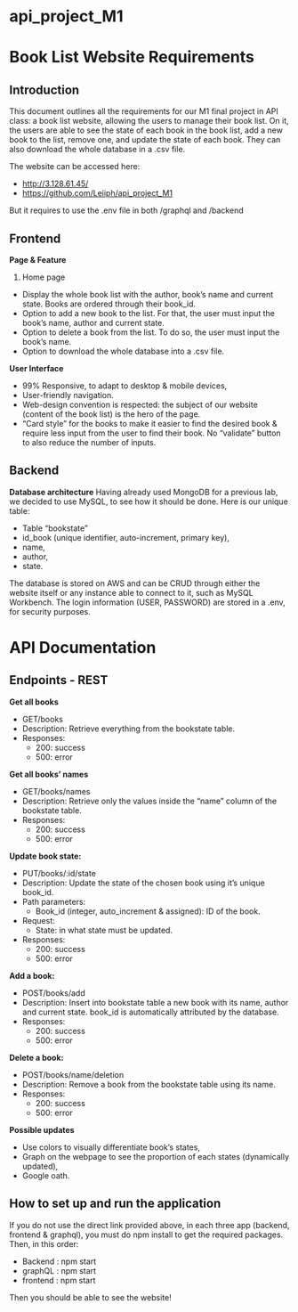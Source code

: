 
# api_project_M1

# Book List Website Requirements
## Introduction
This document outlines all the requirements for our M1 final project in API class: a book list website, allowing the users to manage their book list. On it, the users are able to see the state of each book in the book list, add a new book to the list, remove one, and update the state of each book. They can also download the whole database in a .csv file.

The website can be accessed here:
-	http://3.128.61.45/
-	https://github.com/Leiiph/api_project_M1

But it requires to use the .env file in both /graphql and /backend

## Frontend
**Page & Feature**
1.	Home page
-	Display the whole book list with the author, book’s name and current state. Books are ordered through their book_id.
-	Option to add a new book to the list. For that, the user must input the book’s name, author and current state.
-	Option to delete a book from the list. To do so, the user must input the book’s name.
-	Option to download the whole database into a .csv file. 

**User Interface**
-	99% Responsive, to adapt to desktop & mobile devices,
-	User-friendly navigation.
-	Web-design convention is respected: the subject of our website (content of the book list) is the hero of the page.
-	“Card style” for the books to make it easier to find the desired book & require less input from the user to find their book. No “validate” button to also reduce the number of inputs.

## Backend
**Database architecture**
Having already used MongoDB for a previous lab, we decided to use MySQL, to see how it should be done. Here is our unique table:
-	Table “bookstate”
  -	id_book (unique identifier, auto-increment, primary key),
  -	name,
  -	author,
  -	state.
 
The database is stored on AWS and can be CRUD through either the website itself or any instance able to connect to it, such as MySQL Workbench. The login information (USER, PASSWORD) are stored in a .env, for security purposes.

# API Documentation
## Endpoints - REST
**Get all books**
-	GET/books
-	Description: Retrieve everything from the bookstate table.
-	Responses:
	  - 200: success
	  - 500: error

**Get all books’ names**
-	GET/books/names
-	Description: Retrieve only the values inside the “name” column of the bookstate table.
-	Responses:
	  - 200: success
	  - 500: error

**Update book state:**
-	PUT/books/:id/state
-	Description: Update the state of the chosen book using it’s unique book_id.
-	Path parameters: 
    -	Book_id (integer, auto_increment & assigned): ID of the book.
-	Request:
    -	State: in what state must be updated.
-	Responses:
	  - 200: success
	  - 500: error

**Add a book:**
-	POST/books/add
-	Description: Insert into bookstate table a new book with its name, author and current state. book_id is automatically attributed by the database.
-	Responses:
	  - 200: success
	  - 500: error

**Delete a book:**
-	POST/books/name/deletion
-	Description: Remove a book from the bookstate table using its name. 
-	Responses:
	  - 200: success
	  - 500: error

**Possible updates**
-	Use colors to visually differentiate book’s states,
-	Graph on the webpage to see the proportion of each states (dynamically updated),
-	Google oath.

## How to set up and run the application
If you do not use the direct link provided above, in each three app (backend, frontend & graphql), you must do npm install to get the required packages. Then, in this order:
-	Backend : npm start
-	graphQL : npm start
-	frontend : npm start

Then you should be able to see the website!

